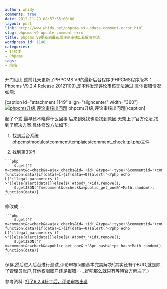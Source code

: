 ```yaml
---
author: whidy
comments: true
date: 2012-11-29 08:57:55+00:00
layout: post
link: http://www.whidy.net/phpcms-v9-update-comment-error.html
slug: phpcms-v9-update-comment-error
title: phpcms V9更新到最新后评论审核出错解决方法
wordpress_id: 1148
categories:
- IT技术
- Phpcms
tags:
- 网站
---
```


开门见山,这前几天更新了PHPCMS V9的最新后台程序(PHPCMS程序版本：Phpcms V9.2.4 Release 20121109),却不料发现评论审核无法通过.具体报错情况如图:

[caption id="attachment_1149" align="aligncenter" width="360"][![phpcms升级,评论审核出问题](/wp-content/uploads/2012/11/commentError.jpg)](/wp-content/uploads/2012/11/commentError.jpg) phpcms升级,评论审核出问题[/caption]

起了个乖,最早还不晓得什么回事.后来到处找也没找到原因,无奈上了官方论坛,找到了解决方案.具体修改方法如下:



	
  1. 找到后台系统phpcms\modules\comment\templates\comment_check.tpl.php文件

	
  2. 找到第33行


    ```php
    	$.get('?m=comment&c=check&a=ajax_checks&id='+id+'&type='+type+'&commentid='+commentid+'&'+Math.random(), function(data){if(data!=1){if(data==0){alert('<?php echo L('illegal_parameters')?>')}else{alert(data)}}else{$('#tbody_'+id).remove();
    	$.getJSON('?m=comment&c=check&a=public_get_one&'+Math.random(), function(data){
    ```

修改成


    ```php
    	$.get('?m=comment&c=check&a=ajax_checks&id='+id+'&type='+type+'&commentid='+commentid+'&pc_hash='+pc_hash+'&'+Math.random(), function(data){if(data!=1){if(data==0){alert('<?php echo L('illegal_parameters')?>')}else{alert(data)}}else{$('#tbody_'+id).remove();
    	$.getJSON('?m=comment&c=check&a=public_get_one&'+'&pc_hash='+pc_hash+Math.random(), function(data){
    ```

保存,然后进入后台进行测试,评论审核问题基本完美解决!(其实还有个BUG,就是除了管理员账户,其他权限账户还是报错- -...好吧那么就只有等待官方解决了.)


参考资料: [打了9.2.4补丁后，评论审核出错](http://bbs.phpcms.cn/thread-724404-1-1.html)
